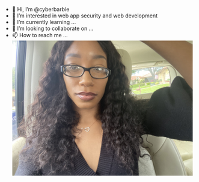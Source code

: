 - 👋 Hi, I’m @cyberbarbie
- 👀 I’m interested in web app security and web development
- 🌱 I’m currently learning ...
- 💞️ I’m looking to collaborate on ...
- 📫 How to reach me ...
![Picture of cyber barbie](imgs/IMG_8658_2.jpg)
<!---
cyberbarbie/cyberbarbie is a ✨ special ✨ repository because its `README.md` (this file) appears on your GitHub profile.
You can click the Preview link to take a look at your changes.
--->
